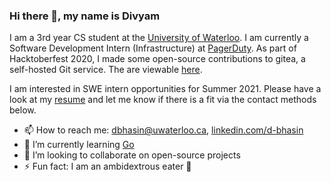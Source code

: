 ### Hi there 👋, my name is Divyam

I am a 3rd year CS student at the [University of Waterloo](https://uwaterloo.ca/). I am currently a Software Development Intern (Infrastructure) at [PagerDuty](https://www.pagerduty.com/). As part of Hacktoberfest 2020, I made some open-source contributions to gitea, a self-hosted Git service. The are viewable [here](https://github.com/go-gitea/gitea/pulls?q=is%3Apr+author%3Adivbhasin+is%3Aclosed).

I am interested in SWE intern opportunities for Summer 2021. Please have a look at my [resume](https://drive.google.com/file/d/1lgNWuIxkws4GpzHUdW0E3CNc8A5zAwzt/view?usp=sharing) and let me know if there is a fit via the contact methods below.

- 📫 How to reach me: dbhasin@uwaterloo.ca, [linkedin.com/d-bhasin](https://www.linkedin.com/in/d-bhasin/)
- 🌱 I’m currently learning [Go](https://golang.org/)
- 👯 I’m looking to collaborate on open-source projects
- ⚡ Fun fact: I am an ambidextrous eater :fork_and_knife:
